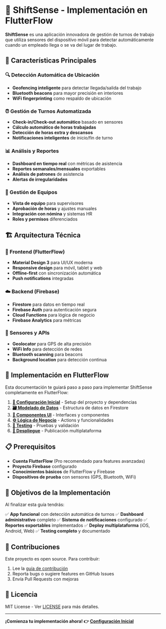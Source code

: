 # 📱 ShiftSense - Implementación en FlutterFlow

**ShiftSense** es una aplicación innovadora de gestión de turnos de trabajo que utiliza sensores del dispositivo móvil para detectar automáticamente cuando un empleado llega o se va del lugar de trabajo.

## 🌟 Características Principales

### 🔍 Detección Automática de Ubicación
- **Geofencing inteligente** para detectar llegada/salida del trabajo
- **Bluetooth beacons** para mayor precisión en interiores
- **WiFi fingerprinting** como respaldo de ubicación

### ⏰ Gestión de Turnos Automatizada
- **Check-in/Check-out automático** basado en sensores
- **Cálculo automático de horas trabajadas**
- **Detección de horas extra y descansos**
- **Notificaciones inteligentes** de inicio/fin de turno

### 📊 Análisis y Reportes
- **Dashboard en tiempo real** con métricas de asistencia
- **Reportes semanales/mensuales** exportables
- **Análisis de patrones** de asistencia
- **Alertas de irregularidades**

### 👥 Gestión de Equipos
- **Vista de equipo** para supervisores
- **Aprobación de horas** y ajustes manuales
- **Integración con nómina** y sistemas HR
- **Roles y permisos** diferenciados

## 🏗️ Arquitectura Técnica

### 📱 Frontend (FlutterFlow)
- **Material Design 3** para UI/UX moderna
- **Responsive design** para móvil, tablet y web
- **Offline-first** con sincronización automática
- **Push notifications** integradas

### ☁️ Backend (Firebase)
- **Firestore** para datos en tiempo real
- **Firebase Auth** para autenticación segura
- **Cloud Functions** para lógica de negocio
- **Firebase Analytics** para métricas

### 🔧 Sensores y APIs
- **Geolocator** para GPS de alta precisión
- **WiFi Info** para detección de redes
- **Bluetooth scanning** para beacons
- **Background location** para detección continua

## 🚀 Implementación en FlutterFlow

Esta documentación te guiará paso a paso para implementar ShiftSense completamente en FlutterFlow:

1. **[🚀 Configuración Inicial](01-setup.md)** - Setup del proyecto y dependencias
2. **[🗃️ Modelado de Datos](02-data-modeling.md)** - Estructura de datos en Firestore
3. **[🎨 Componentes UI](03-ui-components.md)** - Interfaces y componentes
4. **[⚙️ Lógica de Negocio](04-business-logic.md)** - Actions y funcionalidades
5. **[🧪 Testing](05-testing.md)** - Pruebas y validación
6. **[🚀 Despliegue](06-deployment.md)** - Publicación multiplataforma

## 📋 Prerequisitos

- **Cuenta FlutterFlow** (Pro recomendado para features avanzadas)
- **Proyecto Firebase** configurado
- **Conocimientos básicos** de FlutterFlow y Firebase
- **Dispositivos de prueba** con sensores (GPS, Bluetooth, WiFi)

## 🎯 Objetivos de la Implementación

Al finalizar esta guía tendrás:

✅ **App funcional** con detección automática de turnos
✅ **Dashboard administrativo** completo
✅ **Sistema de notificaciones** configurado
✅ **Reportes exportables** implementados
✅ **Deploy multiplataforma** (iOS, Android, Web)
✅ **Testing completo** y documentado

## 🤝 Contribuciones

Este proyecto es open source. Para contribuir:

1. Lee la [guía de contribución](CONTRIBUTING.md)
2. Reporta bugs o sugiere features en GitHub Issues
3. Envía Pull Requests con mejoras

## 📝 Licencia

MIT License - Ver [LICENSE](../LICENSE) para más detalles.

---

**¡Comienza tu implementación ahora! 👉 [Configuración Inicial](01-setup.md)**
